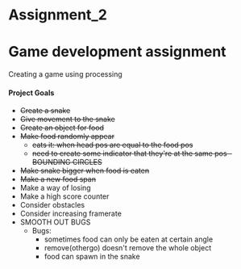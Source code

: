 # Assignment_2

Game development assignment
=======
Creating a game using processing

#### Project Goals ####

* ~~Create a snake~~
* ~~Give movement to the snake~~
* ~~Create an object for food~~
* ~~Make food randomly appear~~
	* ~~eats it: when head pos are equal to the food pos~~
	* ~~need to create some indicator that they're at the same pos - BOUNDING CIRCLES~~
* ~~Make snake bigger when food is eaten~~
* ~~Make a new food span~~
* Make a way of losing
* Make a high score counter
* Consider obstacles 
* Consider increasing framerate
* SMOOTH OUT BUGS
	* Bugs:
		* sometimes food can only be eaten at certain angle
		* remove(othergo) doesn't remove the whole object
		* food can spawn in the snake
		


